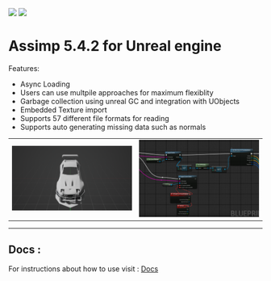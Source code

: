 ![](https://img.shields.io/badge/Status-Under%20Development-red) ![](https://img.shields.io/badge/Contribution-Help%20Needed-blue)
# Assimp  5.4.2 for  Unreal engine 
Features:
- Async Loading
- Users can use multpile approaches for maximum flexiblity
- Garbage collection using unreal GC and integration with UObjects 
- Embedded Texture import 
- Supports 57 different file formats for reading
- Supports auto generating missing data such as normals


|             |  |
:-------------------------:|:-------------------------:
![](.github/Image1m.png)  |  ![](.github/Image2m.png)
---
## Docs  :  
For instructions about how to use visit : [Docs](https://github.com/irajsb/UE4_Assimp/wiki)

